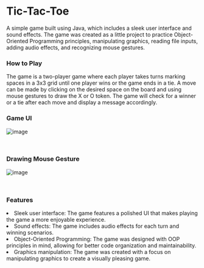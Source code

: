 # Tic-Tac-Toe

A simple game built using Java, which includes a sleek user interface and sound effects. The game was created as a little project to practice Object-Oriented Programming principles, manipulating graphics, reading file inputs, adding audio effects, and recognizing mouse gestures.
 
<h3>How to Play</h3>
The game is a two-player game where each player takes turns marking spaces in a 3x3 grid until one player wins or the game ends in a tie.
A move can be made by clicking on the desired space on the board and using mouse gestures to draw the X or O token. The game will check for a winner or a tie after each move and display a message accordingly.

<h3>Game UI</h3>

![image](https://user-images.githubusercontent.com/112799550/226620293-13697939-6dab-412d-9472-4a8c71ac942b.png)

<br>

<h3>Drawing Mouse Gesture</h3>

![image](https://user-images.githubusercontent.com/112799550/226621808-2ee52fda-6ecb-4ed0-86ec-50636f967c7b.png)

<br>

<h3>Features</h3>
<li>Sleek user interface: The game features a polished UI that makes playing the game a more enjoyable experience.</li>
<li>Sound effects: The game includes audio effects for each turn and winning scenarios.</li>
<li>Object-Oriented Programming: The game was designed with OOP principles in mind, allowing for better code organization and maintainability.</li>
<li>Graphics manipulation: The game was created with a focus on manipulating graphics to create a visually pleasing game.</li>


